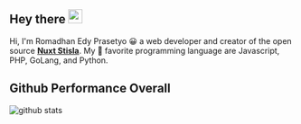 ## Hey there <img src="https://d1j8pt39hxlh3d.cloudfront.net/uploads/beaming_face_with_smiling_eyes_256_2.gif" width="25px">

Hi, I'm Romadhan Edy Prasetyo 😀 a web developer and creator of the open source <a href="https://github.com/nuxt-stisla"><b>Nuxt Stisla</b></a>. My 🤍 favorite programming language are Javascript, PHP, GoLang, and Python.

## Github Performance Overall

![github stats](https://github-readme-stats.vercel.app/api?username=romadhanep&show_icons=true&theme=tokyonight)
